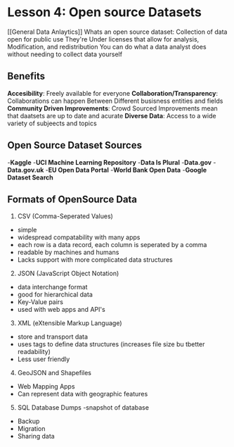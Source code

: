 # Lesson 4: Open source Datasets 
[[General Data Anlaytics]]
Whats an open source dataset: Collection of data open for public use
They're Under licenses that allow for analysis, Modification, and redistribution
You can do what a data analyst does without needing to collect data yourself
## Benefits
**Accesibility**: Freely available for everyone
**Collaboration/Transparency**: Collaborations can happen Between Different busisness entities and fields
**Community Driven Improvements**: Crowd Sourced Improvements mean that daatsets are up to date and acurate 
**Diverse Data**: Access to a wide variety of subjeects and topics
## Open Source Dataset Sources 
-**Kaggle**
-**UCI Machine Learning Repository**
-**Data Is Plural**
-**Data.gov**
-**Data.gov.uk**
-**EU Open Data Portal**
-**World Bank Open Data**
-**Google Dataset Search**
## Formats of OpenSource Data
1. CSV (Comma-Seperated Values)
- simple 
- widespread compatability with many apps
- each row is a data record, each column is seperated by a comma 
- readable by machines and humans
- Lacks support with more complicated data structures
2. JSON (JavaScript Object Notation)
- data interchange format
- good for hierarchical data 
- Key-Value pairs
- used with web apps and API's 
3. XML (eXtensible Markup Language)
- store and transport data
- uses tags to define data structures (increases file size bu tbetter readability)
- Less user friendly 
4. GeoJSON and Shapefiles
- Web Mapping Apps
- Can represent data with geographic features
5. SQL Database Dumps
-snapshot of database
- Backup
- Migration
- Sharing data
